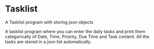 # Tasklist
A Tasklist program with storing json objects

A tasklist program where you can enter the daily tasks and print them categorically of Date, Time, Priority, Due Time and Task content. All the tasks are stored in a json list automatically.
